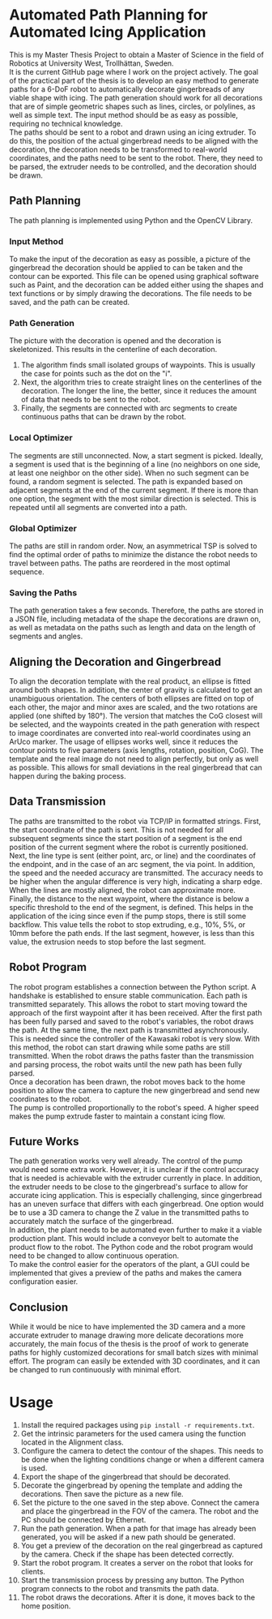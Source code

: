 # Automated Path Planning for Automated Icing Application

This is my Master Thesis Project to obtain a Master of Science in the field of Robotics at University West, Trollhättan, Sweden.  
It is the current GitHub page where I work on the project actively.
The goal of the practical part of the thesis is to develop an easy method to generate paths for a 6-DoF robot to automatically decorate gingerbreads of any viable shape with icing. The path generation should work for all decorations that are of simple geometric shapes such as lines, circles, or polylines, as well as simple text. The input method should be as easy as possible, requiring no technical knowledge.  
The paths should be sent to a robot and drawn using an icing extruder. To do this, the position of the actual gingerbread needs to be aligned with the decoration, the decoration needs to be transformed to real-world coordinates, and the paths need to be sent to the robot. There, they need to be parsed, the extruder needs to be controlled, and the decoration should be drawn.  

## Path Planning

The path planning is implemented using Python and the OpenCV Library.  

### Input Method  

To make the input of the decoration as easy as possible, a picture of the gingerbread the decoration should be applied to can be taken and the contour can be exported. This file can be opened using graphical software such as Paint, and the decoration can be added either using the shapes and text functions or by simply drawing the decorations. The file needs to be saved, and the path can be created.  

### Path Generation  

The picture with the decoration is opened and the decoration is skeletonized. This results in the centerline of each decoration.  
1. The algorithm finds small isolated groups of waypoints. This is usually the case for points such as the dot on the "i".  
2. Next, the algorithm tries to create straight lines on the centerlines of the decoration. The longer the line, the better, since it reduces the amount of data that needs to be sent to the robot.  
3. Finally, the segments are connected with arc segments to create continuous paths that can be drawn by the robot.  

### Local Optimizer  

The segments are still unconnected. Now, a start segment is picked. Ideally, a segment is used that is the beginning of a line (no neighbors on one side, at least one neighbor on the other side). When no such segment can be found, a random segment is selected. The path is expanded based on adjacent segments at the end of the current segment. If there is more than one option, the segment with the most similar direction is selected. This is repeated until all segments are converted into a path.  

### Global Optimizer  

The paths are still in random order. Now, an asymmetrical TSP is solved to find the optimal order of paths to minimize the distance the robot needs to travel between paths. The paths are reordered in the most optimal sequence.  

### Saving the Paths  

The path generation takes a few seconds. Therefore, the paths are stored in a JSON file, including metadata of the shape the decorations are drawn on, as well as metadata on the paths such as length and data on the length of segments and angles.  

## Aligning the Decoration and Gingerbread  

To align the decoration template with the real product, an ellipse is fitted around both shapes. In addition, the center of gravity is calculated to get an unambiguous orientation. The centers of both ellipses are fitted on top of each other, the major and minor axes are scaled, and the two rotations are applied (one shifted by 180°). The version that matches the CoG closest will be selected, and the waypoints created in the path generation with respect to image coordinates are converted into real-world coordinates using an ArUco marker. The usage of ellipses works well, since it reduces the contour points to five parameters (axis lengths, rotation, position, CoG). The template and the real image do not need to align perfectly, but only as well as possible. This allows for small deviations in the real gingerbread that can happen during the baking process.  

## Data Transmission  

The paths are transmitted to the robot via TCP/IP in formatted strings. First, the start coordinate of the path is sent. This is not needed for all subsequent segments since the start position of a segment is the end position of the current segment where the robot is currently positioned. Next, the line type is sent (either point, arc, or line) and the coordinates of the endpoint, and in the case of an arc segment, the via point. In addition, the speed and the needed accuracy are transmitted. The accuracy needs to be higher when the angular difference is very high, indicating a sharp edge. When the lines are mostly aligned, the robot can approximate more.  
Finally, the distance to the next waypoint, where the distance is below a specific threshold to the end of the segment, is defined. This helps in the application of the icing since even if the pump stops, there is still some backflow. This value tells the robot to stop extruding, e.g., 10%, 5%, or 10mm before the path ends. If the last segment, however, is less than this value, the extrusion needs to stop before the last segment.  

## Robot Program  

The robot program establishes a connection between the Python script. A handshake is established to ensure stable communication. Each path is transmitted separately. This allows the robot to start moving toward the approach of the first waypoint after it has been received. After the first path has been fully parsed and saved to the robot's variables, the robot draws the path. At the same time, the next path is transmitted asynchronously. This is needed since the controller of the Kawasaki robot is very slow. With this method, the robot can start drawing while some paths are still transmitted. When the robot draws the paths faster than the transmission and parsing process, the robot waits until the new path has been fully parsed.  
Once a decoration has been drawn, the robot moves back to the home position to allow the camera to capture the new gingerbread and send new coordinates to the robot.  
The pump is controlled proportionally to the robot's speed. A higher speed makes the pump extrude faster to maintain a constant icing flow.  

## Future Works  

The path generation works very well already. The control of the pump would need some extra work. However, it is unclear if the control accuracy that is needed is achievable with the extruder currently in place. In addition, the extruder needs to be close to the gingerbread's surface to allow for accurate icing application. This is especially challenging, since gingerbread has an uneven surface that differs with each gingerbread. One option would be to use a 3D camera to change the Z value in the transmitted paths to accurately match the surface of the gingerbread.  
In addition, the plant needs to be automated even further to make it a viable production plant. This would include a conveyor belt to automate the product flow to the robot. The Python code and the robot program would need to be changed to allow continuous operation.  
To make the control easier for the operators of the plant, a GUI could be implemented that gives a preview of the paths and makes the camera configuration easier.  

## Conclusion  

While it would be nice to have implemented the 3D camera and a more accurate extruder to manage drawing more delicate decorations more accurately, the main focus of the thesis is the proof of work to generate paths for highly customized decorations for small batch sizes with minimal effort. The program can easily be extended with 3D coordinates, and it can be changed to run continuously with minimal effort.  

# Usage  

1. Install the required packages using `pip install -r requirements.txt`.  
2. Get the intrinsic parameters for the used camera using the function located in the Alignment class.  
3. Configure the camera to detect the contour of the shapes. This needs to be done when the lighting conditions change or when a different camera is used.  
4. Export the shape of the gingerbread that should be decorated.  
5. Decorate the gingerbread by opening the template and adding the decorations. Then save the picture as a new file.  
6. Set the picture to the one saved in the step above. Connect the camera and place the gingerbread in the FOV of the camera. The robot and the PC should be connected by Ethernet.  
7. Run the path generation. When a path for that image has already been generated, you will be asked if a new path should be generated.  
8. You get a preview of the decoration on the real gingerbread as captured by the camera. Check if the shape has been detected correctly.  
9. Start the robot program. It creates a server on the robot that looks for clients.  
10. Start the transmission process by pressing any button. The Python program connects to the robot and transmits the path data.  
11. The robot draws the decorations. After it is done, it moves back to the home position.  

